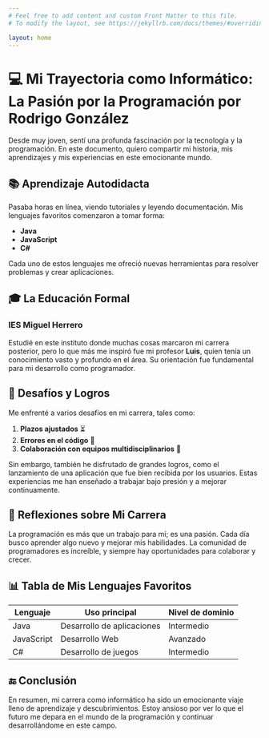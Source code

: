 ```yaml
---
# Feel free to add content and custom Front Matter to this file.
# To modify the layout, see https://jekyllrb.com/docs/themes/#overriding-theme-defaults

layout: home
---
```

# 💻 Mi Trayectoria como Informático: La Pasión por la Programación por Rodrigo González

Desde muy joven, sentí una profunda fascinación por la tecnología y la programación. En este documento, quiero compartir mi historia, mis aprendizajes y mis experiencias en este emocionante mundo.

## 📚 Aprendizaje Autodidacta

Pasaba horas en línea, viendo tutoriales y leyendo documentación. Mis lenguajes favoritos comenzaron a tomar forma:

- **Java**
- **JavaScript**
- **C#**

Cada uno de estos lenguajes me ofreció nuevas herramientas para resolver problemas y crear aplicaciones.

## 🎓 La Educación Formal

### IES Miguel Herrero

Estudié en este instituto donde muchas cosas marcaron mi carrera posterior, pero lo que más me inspiró fue mi profesor **Luis**, quien tenía un conocimiento vasto y profundo en el área. Su orientación fue fundamental para mi desarrollo como programador.

## 🚀 Desafíos y Logros

Me enfrenté a varios desafíos en mi carrera, tales como:

1. **Plazos ajustados** ⏳
2. **Errores en el código** 🐛
3. **Colaboración con equipos multidisciplinarios** 🤝

Sin embargo, también he disfrutado de grandes logros, como el lanzamiento de una aplicación que fue bien recibida por los usuarios. Estas experiencias me han enseñado a trabajar bajo presión y a mejorar continuamente.

## 💭 Reflexiones sobre Mi Carrera

La programación es más que un trabajo para mí; es una pasión. Cada día busco aprender algo nuevo y mejorar mis habilidades. La comunidad de programadores es increíble, y siempre hay oportunidades para colaborar y crecer.

## 📊 Tabla de Mis Lenguajes Favoritos

| **Lenguaje**   | **Uso principal**           | **Nivel de dominio** |
| -------------- | --------------------------- | --------------------- |
| Java           | Desarrollo de aplicaciones   | Intermedio           |
| JavaScript     | Desarrollo Web               | Avanzado             |
| C#             | Desarrollo de juegos         | Intermedio           |

## 🔚 Conclusión

En resumen, mi carrera como informático ha sido un emocionante viaje lleno de aprendizaje y descubrimientos. Estoy ansioso por ver lo que el futuro me depara en el mundo de la programación y continuar desarrollándome en este campo.
